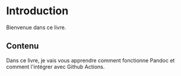 # Introduction

Bienvenue dans ce livre.

## Contenu

Dans ce livre, je vais vous apprendre comment fonctionne Pandoc et comment l'intégrer avec Github Actions.
